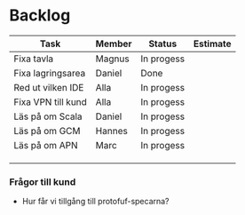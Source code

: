 # Backlog


|   Task            |   Member      |  Status      | Estimate  |
|-------------------|---------------|--------------|------------
| Fixa tavla        |  Magnus       |  In progess  |           |
| Fixa lagringsarea |  Daniel       |  Done        |           |
| Red ut vilken IDE |  Alla         |  In progess  |           |
| Fixa VPN till kund|  Alla         |  In progess  |           |
| Läs på om Scala   |  Daniel       |  In progess  |           |
| Läs på om GCM     |  Hannes       |  In progess  |           |
| Läs på om APN     |  Marc         |  In progess  |           |
|                   |               |              |           |
|                   |               |              |           |
|                   |               |              |           |


### Frågor till kund
* Hur får vi tillgång till protofuf-specarna?
